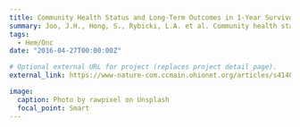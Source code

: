 ```yaml
---
title: Community Health Status and Long-Term Outcomes in 1-Year Survivors of Autologous and Allogeneic Hematopoietic Cell Transplantation
summary: Joo, J.H., Hong, S., Rybicki, L.A. et al. Community health status and long-term outcomes in 1-year survivors of autologous and allogeneic hematopoietic cell transplantation. Bone Marrow Transplant 57, 671–673 (2022).
tags:
  - Hem/Onc
date: "2016-04-27T00:00:00Z"

# Optional external URL for project (replaces project detail page).
external_link: https://www-nature-com.ccmain.ohionet.org/articles/s41409-022-01602-z

image:
  caption: Photo by rawpixel on Unsplash
  focal_point: Smart
---
```

